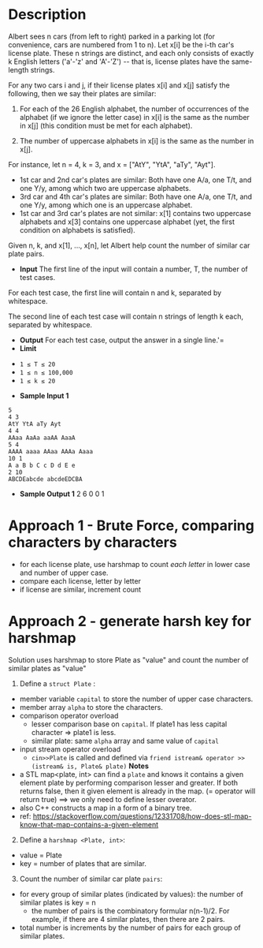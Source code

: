 # Description
Albert sees n cars (from left to right) parked in a parking lot (for convenience, cars are numbered from 1 to n). Let x[i] be the i-th car's license plate. These n strings are distinct, and each only consists of exactly k English letters ('a'-'z' and 'A'-'Z') -- that is, license plates have the same-length strings.

For any two cars i and j, if their license plates x[i] and x[j] satisfy the following, then we say their plates are similar:

1. For each of the 26 English alphabet, the number of occurrences of the alphabet (if we ignore the letter case) in x[i] is the same as the number in x[j] (this condition must be met for each alphabet).

2. The number of uppercase alphabets in x[i] is the same as the number in x[j].

For instance, let n = 4, k = 3, and x = ["AtY", "YtA", "aTy", "Ayt"].

- 1st car and 2nd car's plates are similar: Both have one A/a, one T/t, and one Y/y, among which two are uppercase alphabets.
- 3rd car and 4th car's plates are similar: Both have one A/a, one T/t, and one Y/y, among which one is an uppercase alphabet.
- 1st car and 3rd car's plates are not similar: x[1] contains two uppercase alphabets and x[3] contains one uppercase alphabet (yet, the first condition on alphabets is satisfied).

Given n, k, and x[1], ..., x[n], let Albert help count the number of similar car plate pairs.

* **Input**
The first line of the input will contain a number, T, the number of test cases.

For each test case, the first line will contain n and k, separated by whitespace.

The second line of each test case will contain n strings of length k each, separated by whitespace.
* **Output**
For each test case, output the answer in a single line.'=
* **Limit**
- `1 ≤ T ≤ 20`
- `1 ≤ n ≤ 100,000`
- `1 ≤ k ≤ 20`
* **Sample Input 1**
```
5
4 3
AtY YtA aTy Ayt
4 4
AAaa AaAa aaAA AaaA
5 4
AAAA aaaa AAaa AAAa Aaaa
10 1
A a B b C c D d E e
2 10
ABCDEabcde abcdeEDCBA
```
* **Sample Output 1**
2
6
0
0
1


# Approach 1  - Brute Force, comparing characters by characters
- for each license plate, use harshmap to count *each letter* in lower case and number of upper case.
- compare each license, letter by letter
- if license are similar, increment count

# Approach 2 - generate harsh key for harshmap
Solution uses harshmap to store Plate as "value" and count the number of similar plates as "value"
1. Define a `struct Plate` :
  - member variable `capital` to store the number of upper case characters.
  - member array `alpha` to store the characters.
  - comparison operator overload
    + lesser comparison base on `capital`. If plate1 has less capital character => plate1 is less.
    + similar plate: same `alpha` array and same value of `capital`
  - input stream operator overload
    + `cin>>Plate` is called and defined via `friend istream& operator >>(istream& is, Plate& plate)`
**Notes**
  - a STL map<plate, int> can find a `plate` and knows it contains a given element plate by performing comparison lesser and greater. If both returns false, then it given element is already in the map. (= operator will return true) ==> we only need to define lesser overator.
  - also C++ constructs a map in a form of a binary tree.
  - ref: https://stackoverflow.com/questions/12331708/how-does-stl-map-know-that-map-contains-a-given-element
2. Define a `harshmap <Plate, int>`:
  - value = Plate
  - key   = number of plates that are similar.
3. Count the number of similar car plate `pairs`:
  - for every group of similar plates (indicated by values): the number of similar plates is key = n
    + the number of pairs is the combinatory formular n(n-1)/2. For example, if there are 4 similar plates, then there are 2 pairs.
  - total number is increments by the number of pairs for each group of similar plates.
